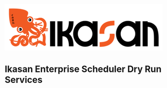 ![IKASAN](../../../developer/docs/quickstart-images/Ikasan-title-transparent.png)

# Ikasan Enterprise Scheduler Dry Run Services
